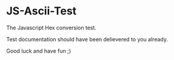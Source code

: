 JS-Ascii-Test
=============

The Javascript Hex conversion test. 

Test documentation should have been delievered to you already.


Good luck and have fun ;)
